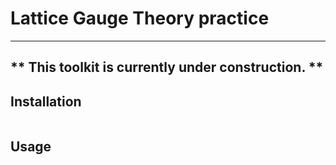 # Lattice Gauge Theory practice
---
** This toolkit is currently under construction. **
---

## Installation
```

```


## Usage
```

```
